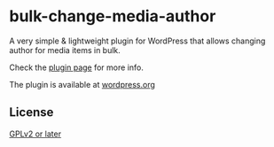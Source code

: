 # bulk-change-media-author
A very simple & lightweight plugin for WordPress that allows changing author for media items in bulk.

Check the [plugin page](http://www.mikhno.org/articles/en/files/wp_bulk_change_media_author) for more info.

The plugin is available at [wordpress.org](https://wordpress.org/plugins/bulk-change-media-author)

## License
[GPLv2 or later](http://www.gnu.org/licenses/gpl-2.0.html)
